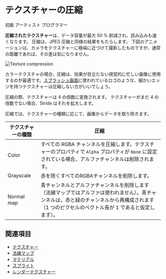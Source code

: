 # テクスチャーの圧縮
<!--
# Texture compression
-->

<span class="badge text-bg-primary">初級</span>
<span class="badge text-bg-success">アーティスト</span>
<span class="badge text-bg-success">プログラマー</span>
<!--
<span class="badge text-bg-primary">Beginner</span>
<span class="badge text-bg-success">Artist</span>
<span class="badge text-bg-success">Programmer</span>
-->

**圧縮されたテクスチャー**は、データ容量が最大 50 % 削減され、読み込みも速くなります。
圧縮は、JPEG 圧縮と同様の結果をもたらします。
下図のアニメーションは、カメラをテクスチャーに極端に近づけて撮影したものですが、通常の距離であれば、その差は気になりません。
<!--
**Compressed textures** use up to 50% less space and are faster to load. Compression produces results similar to JPEG compression. The animation below was recorded with the camera positioned extremely close to the texture; at normal distances, the difference isn't noticable.
-->

![Texture compression](media/texture-compression.gif)

カラーテクスチャの場合、圧縮は、効果が目立たない視覚的に忙しい画像に使用するのが最適です。[スプラッシュ画面](../../Game-studio/splash-screen.md)に使われているロゴのような、細かいエッジを持つテクスチャーは圧縮しない方がいいでしょう。
<!--
For color textures, compression is best used for visually busy images, where the effects are less noticeable. You probably don't want to compress textures with fine edges, such as logos used in [splash screens](../../game-studio/splash-screen.md).
-->

圧縮の際、テクスチャーは 4 の倍数に変換されます。
テクスチャーがまだ 4 の倍数でない場合、Stride はそれを拡大します。
<!--
Compression converts the texture to a multiple of 4. If the texture isn't already a multiple of 4, Stride expands it.
-->

圧縮では、テクスチャーの種類に応じて、画像からデータを取り除きます。
<!--
Compression removes data from the image based on the texture type:
-->

| テクスチャーの種類 | 圧縮
|--------------|----------
| Color        | すべての RGBA チャンネルを圧縮します。テクスチャーのプロパティで `Alpha` プロパティが `None` に設定されている場合、アルファチャンネルは削除されます。
| Grayscale    | 赤を除くすべてのRGBAチャンネルを削除します。
| Normal map   | 青チャンネルとアルファチャンネルを削除します（法線マップではアルファは使われません）。青チャンネルは，赤と緑のチャンネルから再構成されます（1 つのピクセルのベクトル長が 1 であると仮定します）。

<!--
| Texture type | Compression 
|--------------|----------
| Color        | Compresses all RGBA channels. If the `Alpha` property is set to `None` in the texture properties, the alpha channel is removed
| Grayscale    | Removes all RGBA channels except red
| Normal map   | Removes the blue and alpha channels (alpha isn't used in normal maps anyway). The blue channel is reconstructed from the red and green channels (assuming a pixel has a vector length of 1)
-->

## 関連項目

* [テクスチャー](index.md)
* [法線マップ](normal-maps.md)
* [マテリアル](../materials/index.md)
* [スプライト](../../sprites/index.md)
* [レンダーテクスチャー](../graphics-compositor/render-textures.md)

<!--
* [Textures index](index.md)
* [Normal maps](normal-maps.md)
* [Materials](../materials/index.md)
* [Sprites](../../sprites/index.md)
* [Render textures](../graphics-compositor/render-textures.md)
-->
